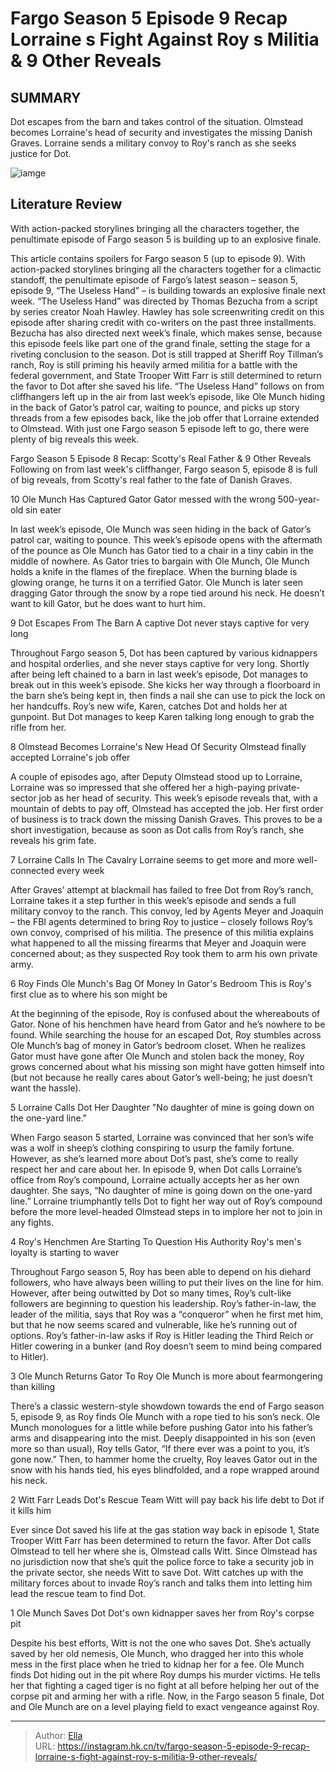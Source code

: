 # Fargo Season 5 Episode 9 Recap Lorraine s Fight Against Roy s Militia &amp; 9 Other Reveals


## SUMMARY 


 Dot escapes from the barn and takes control of the situation. 
 Olmstead becomes Lorraine&#39;s head of security and investigates the missing Danish Graves. 
 Lorraine sends a military convoy to Roy&#39;s ranch as she seeks justice for Dot. 

![iamge](https://static1.srcdn.com/wordpress/wp-content/uploads/2024/01/collage-of-lorraine-and-ole-munch-in-fargo.jpg)

## Literature Review
With action-packed storylines bringing all the characters together, the penultimate episode of Fargo season 5 is building up to an explosive finale.




This article contains spoilers for Fargo season 5 (up to episode 9).
With action-packed storylines bringing all the characters together for a climactic standoff, the penultimate episode of Fargo’s latest season – season 5, episode 9, “The Useless Hand” – is building towards an explosive finale next week. “The Useless Hand” was directed by Thomas Bezucha from a script by series creator Noah Hawley. Hawley has sole screenwriting credit on this episode after sharing credit with co-writers on the past three installments. Bezucha has also directed next week’s finale, which makes sense, because this episode feels like part one of the grand finale, setting the stage for a riveting conclusion to the season.
Dot is still trapped at Sheriff Roy Tillman’s ranch, Roy is still priming his heavily armed militia for a battle with the federal government, and State Trooper Witt Farr is still determined to return the favor to Dot after she saved his life. “The Useless Hand” follows on from cliffhangers left up in the air from last week’s episode, like Ole Munch hiding in the back of Gator’s patrol car, waiting to pounce, and picks up story threads from a few episodes back, like the job offer that Lorraine extended to Olmstead. With just one Fargo season 5 episode left to go, there were plenty of big reveals this week.
            
 
 Fargo Season 5 Episode 8 Recap: Scotty&#39;s Real Father &amp; 9 Other Reveals 
Following on from last week&#39;s cliffhanger, Fargo season 5, episode 8 is full of big reveals, from Scotty&#39;s real father to the fate of Danish Graves.













 








 10  Ole Munch Has Captured Gator 
Gator messed with the wrong 500-year-old sin eater


 







In last week’s episode, Ole Munch was seen hiding in the back of Gator’s patrol car, waiting to pounce. This week’s episode opens with the aftermath of the pounce as Ole Munch has Gator tied to a chair in a tiny cabin in the middle of nowhere. As Gator tries to bargain with Ole Munch, Ole Munch holds a knife in the flames of the fireplace. When the burning blade is glowing orange, he turns it on a terrified Gator. Ole Munch is later seen dragging Gator through the snow by a rope tied around his neck. He doesn’t want to kill Gator, but he does want to hurt him.





 9  Dot Escapes From The Barn 
A captive Dot never stays captive for very long
        

Throughout Fargo season 5, Dot has been captured by various kidnappers and hospital orderlies, and she never stays captive for very long. Shortly after being left chained to a barn in last week’s episode, Dot manages to break out in this week’s episode. She kicks her way through a floorboard in the barn she’s being kept in, then finds a nail she can use to pick the lock on her handcuffs. Roy’s new wife, Karen, catches Dot and holds her at gunpoint. But Dot manages to keep Karen talking long enough to grab the rifle from her.





 8  Olmstead Becomes Lorraine&#39;s New Head Of Security 
Olmstead finally accepted Lorraine&#39;s job offer
        

A couple of episodes ago, after Deputy Olmstead stood up to Lorraine, Lorraine was so impressed that she offered her a high-paying private-sector job as her head of security. This week’s episode reveals that, with a mountain of debts to pay off, Olmstead has accepted the job. Her first order of business is to track down the missing Danish Graves. This proves to be a short investigation, because as soon as Dot calls from Roy’s ranch, she reveals his grim fate.





 7  Lorraine Calls In The Cavalry 
Lorraine seems to get more and more well-connected every week


 







After Graves’ attempt at blackmail has failed to free Dot from Roy’s ranch, Lorraine takes it a step further in this week’s episode and sends a full military convoy to the ranch. This convoy, led by Agents Meyer and Joaquin – the FBI agents determined to bring Roy to justice – closely follows Roy’s own convoy, comprised of his militia. The presence of this militia explains what happened to all the missing firearms that Meyer and Joaquin were concerned about; as they suspected Roy took them to arm his own private army.





 6  Roy Finds Ole Munch&#39;s Bag Of Money In Gator&#39;s Bedroom 
This is Roy&#39;s first clue as to where his son might be
        

At the beginning of the episode, Roy is confused about the whereabouts of Gator. None of his henchmen have heard from Gator and he’s nowhere to be found. While searching the house for an escaped Dot, Roy stumbles across Ole Munch’s bag of money in Gator’s bedroom closet. When he realizes Gator must have gone after Ole Munch and stolen back the money, Roy grows concerned about what his missing son might have gotten himself into (but not because he really cares about Gator’s well-being; he just doesn’t want the hassle).





 5  Lorraine Calls Dot Her Daughter 
&#34;No daughter of mine is going down on the one-yard line.&#34;
        

When Fargo season 5 started, Lorraine was convinced that her son’s wife was a wolf in sheep’s clothing conspiring to usurp the family fortune. However, as she’s learned more about Dot’s past, she’s come to really respect her and care about her. In episode 9, when Dot calls Lorraine’s office from Roy’s compound, Lorraine actually accepts her as her own daughter. She says, “No daughter of mine is going down on the one-yard line.” Lorraine triumphantly tells Dot to fight her way out of Roy’s compound before the more level-headed Olmstead steps in to implore her not to join in any fights.





 4  Roy&#39;s Henchmen Are Starting To Question His Authority 
Roy&#39;s men&#39;s loyalty is starting to waver


 







Throughout Fargo season 5, Roy has been able to depend on his diehard followers, who have always been willing to put their lives on the line for him. However, after being outwitted by Dot so many times, Roy’s cult-like followers are beginning to question his leadership. Roy’s father-in-law, the leader of the militia, says that Roy was a “conqueror” when he first met him, but that he now seems scared and vulnerable, like he’s running out of options. Roy’s father-in-law asks if Roy is Hitler leading the Third Reich or Hitler cowering in a bunker (and Roy doesn’t seem to mind being compared to Hitler).





 3  Ole Munch Returns Gator To Roy 
Ole Munch is more about fearmongering than killing
        

There’s a classic western-style showdown towards the end of Fargo season 5, episode 9, as Roy finds Ole Munch with a rope tied to his son’s neck. Ole Munch monologues for a little while before pushing Gator into his father’s arms and disappearing into the mist. Deeply disappointed in his son (even more so than usual), Roy tells Gator, “If there ever was a point to you, it’s gone now.” Then, to hammer home the cruelty, Roy leaves Gator out in the snow with his hands tied, his eyes blindfolded, and a rope wrapped around his neck.





 2  Witt Farr Leads Dot&#39;s Rescue Team 
Witt will pay back his life debt to Dot if it kills him
        

Ever since Dot saved his life at the gas station way back in episode 1, State Trooper Witt Farr has been determined to return the favor. After Dot calls Olmstead to tell her where she is, Olmstead calls Witt. Since Olmstead has no jurisdiction now that she’s quit the police force to take a security job in the private sector, she needs Witt to save Dot. Witt catches up with the military forces about to invade Roy’s ranch and talks them into letting him lead the rescue team to find Dot.





 1  Ole Munch Saves Dot 
Dot&#39;s own kidnapper saves her from Roy&#39;s corpse pit
        

Despite his best efforts, Witt is not the one who saves Dot. She’s actually saved by her old nemesis, Ole Munch, who dragged her into this whole mess in the first place when he tried to kidnap her for a fee. Ole Munch finds Dot hiding out in the pit where Roy dumps his murder victims. He tells her that fighting a caged tiger is no fight at all before helping her out of the corpse pit and arming her with a rifle. Now, in the Fargo season 5 finale, Dot and Ole Munch are on a level playing field to exact vengeance against Roy. 

---

> Author: [Ella](https://instagram.hk.cn/)  
> URL: https://instagram.hk.cn/tv/fargo-season-5-episode-9-recap-lorraine-s-fight-against-roy-s-militia-9-other-reveals/  

